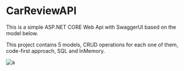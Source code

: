 # CarReviewAPI

This is a simple ASP.NET CORE Web Api with SwaggerUI based on the model below.

This project contains 5 models, CRUD operations for each one of them, code-first approach, SQL and InMemory.

![a](https://github.com/3kutlu/CarReviewAPI/assets/67983129/9c27e71b-3906-4208-b1be-0f908480dc24)
